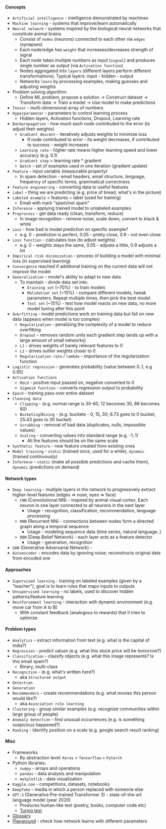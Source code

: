 #### Concepts
* `Artificial intelligence` -  intelligence demonstrated by machines
* `Machine learning` - systems that improve/learn automatically
* `Neural network` - systems inspired by the biological neural networks that constitute animal brains
    * Consist of `nodes` (neurons) connected to each other via `edges` (synapses) 
    * Each node/edge has `weight` that increases/decreases strength of signal
    * Each node takes multiple numbers as input (`signal`) and produces single number as output (via `Activation function`)
    * Nodes aggregated into `layers` (different layers perform different transformations). Typical layers: input - hidden - output
    * Networks `learn` by processing examples, making guesses and adjusting weights
* Problem solving algorithm:
    * Define ML problem, propose a solution -> Construct dataset -> Transform data -> Train a model -> Use model to make predictions
* `Tensor` - multi-dimensional array of numbers
* `Hyperparameter` - parameters to control learning process 
    * Hidden layers, Activation functions, Dropout, Learning rate
* `Backpropagation` - how much each node contributed to the error (to adjust their weights)
    * `Gradient descent` - iteratively adjusts weights to minimize loss 
        * If node contributed to error - its weight decreases, if contributed to success - weight increases
    * `Learning rate` - higher rate means higher learning speed and lower accuracy (e.g. 0.1)
    * `Gradient step` = learning rate * gradient
    * `Batch` - set of examples used in one iteration (gradient update)
* `Feature` - input variable (measurable property)
    * In spam detection - email headers, email structure, language, frequency of specific terms, grammatical correctness
* `Feature engineering` - converting data to useful features
* `Label` - thing we are predicting (e.g. price of bread, what's in the picture)
* `Labeled example` = features + label (used for training)
    * Email with mark "spam/not spam"
* `Inference` - applying trained model to unlabeled examples  
* `Preprocess` - get data ready (clean, transform, reduce)
    * In image recognition - remove noise, scale down, convert to black & white
* `Loss` - how bad is model prediction on specific example?
    * e.g. 0 - prediction is perfect, 0.05 - pretty close, 0.9 - not even close
* `Loss function` - calculates loss (to adjust weights)
    * e.g. 0 - weights stays the same, 0.05 - adjusts a little, 0.9 adjusts a lot
* `Empirical risk minimization` - process of building a model with minimal loss (in supervised learning)
* `Convergence` reached if additional training on the current data will not improve the model
* `Generalization` - model's ability to adapt to new data
    * To maintain - divide data set into:
        * `Еraining set` (~70%) - to train models
        * `Мalidation set` (~15%) - compare different models, tweak parameters. Repeat multiple times, then pick the best model
        * `Test set` (~15%) - test how model reacts on new data, no more model tuning after this point
* `Overfitting` - model predictions work on training data but fail on new data (appears when model is too complex)
    * `Regularization` - penalizing the complexity of a model to reduce overfitting
    * `Dropout` - removes random units each gradient step (ends up with a large amount of small networks)
    * `L1` - drives weights of barely relevant features to 0
    * `L2` - drives outlier weights closer to 0
    * `Regularization rate` / `lambda` - importance of the regularization function
* `Logistic regression` - generates probability (value between 0..1, e.g 0.95)
* `Activation functions`
    * `ReLU` - positive input passed on, negative converted to 0
    * `Sigmoid function` - converts regression output to probability
* `Epoch` - training pass over entire dataset
* `Cleaning data`
    * `Clipping` - (e.g. normal range is 30-60, 12 becomes 30, 88 becomes 60)
    * `Bucketing`/`Bining` - (e.g. buckets - 0, 15, 30; 6.73 goes to 0 bucket, 25.43 goes to 30 bucket)
    * `Scrubbing` - removal of bad data (duplicates, nulls, impossible values)
    * `Scaling` - converting values into standard range (e.g. -1..1)
        * All the features should be on the same scale
* `Synthetic feature` - new feature created from existing ones
* `Model training` - `static` (trained once, used for a while), `dynamic` (trained continuously)
* `Inference` - `static` (make all possible predictions and cache them), `dynamic` (predictions on demand)

#### Network types
* `Deep learning` - multiple layers in the network to progressively extract higher-level features (edges => nose, eyes => face)
    * `CNN` (Convolutional NN) - inspired by animal visual cortex. Each neuron in one layer connected to all neurons in the next layer
        * Usage - recognition, classification, recommendation, language processing
    * `RNN` (Recurrent  NN) - connections between nodes form a directed graph along a temporal sequence
        * Usage - modeling sequence data (time series, natural language..)
    * `DBN` (Deep Belief Network) - each layer acts as a feature detector
        * Usage - generation, recognition
* `GAN` (Generative Adversarial Network) - 
* `Autoencoder` - encodes data by ignoring noise; reconstructs original data from encoded one

#### Approaches
* `Supervised learning` - training on labeled examples (given by a "teacher"), goal is to learn rules that maps inputs to outputs
* `Unsupervised learning` - no labels, used to discover hidden patterns/feature learning
* `Reinforcement learning` - interaction with dynamic environment (e.g. move car from A to B)
    * With constant feedback (analogous to rewards) that it tries to optimize

#### Problem types
* `Analytics` - extract information from text (e.g. what is the capital of India?)
* `Regression` - predict values (e.g. what this stock price will be tomorrow?)
* `Classification` - classify objects (e.g. what this image represents? Is this email spam?)
    * Binary, multi-class
* `Recognition` - (e.g. what's written here?)
    * aka `Structured output`
* `Detection`
* `Generation`
* `Recommenders` - create recommendations (e.g. what movies this person would like?)
    * aka `Association rule learning`
* `Clustering` - group similar examples (e.g. recognize communities within large group of people)
* `Anomaly detection` - find unusual occurrences (e.g. is something suspicious happened?)
* `Ranking` - Identify position on a scale (e.g. google search result ranking)

#### Misc
* Frameworks
    * By abstraction level: `Keras` > `Tensorflow` > `Pytorch`
* Python libraries:
    * `numpy` - arrays and operations
    * `pandas` - data analysis and manipulation
    * `matplotlib` - data visualization
* `Kaggle.com` - competitions, datasets, notebooks
* `Deepfake` - media in which a person replaced with someone else
* `GPT-3` (Generative Pre-trained Transformer 3) - state-of-the-art language model (year 2020)
    * Produces human-like text (poetry, books, computer code etc)
    * [Turing test](https://lacker.io/ai/2020/07/06/giving-gpt-3-a-turing-test.html)
* [Glossary](https://developers.google.com/machine-learning/glossary)
* [Playground](http://playground.tensorflow.org/) - check how network learns with different parameters
